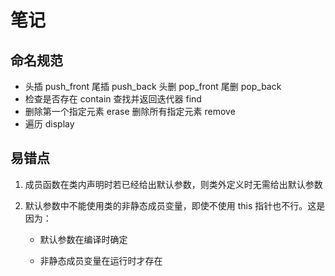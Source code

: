 # 笔记

## 命名规范

* 头插	push_front
  尾插	push_back
  头删	pop_front
  尾删	pop_back
* 检查是否存在            contain
  查找并返回迭代器    find
* 删除第一个指定元素    erase
  删除所有指定元素        remove
* 遍历    display



## 易错点

1. 成员函数在类内声明时若已经给出默认参数，则类外定义时无需给出默认参数

2. 默认参数中不能使用类的非静态成员变量，即使不使用 this 指针也不行。这是因为：

   * 默认参数在编译时确定

   * 非静态成员变量在运行时才存在